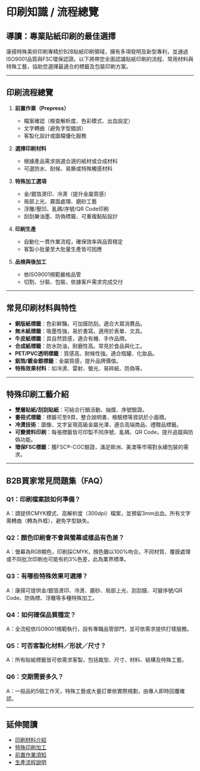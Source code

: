 # 印刷知識 / 流程總覽

## 導讀：專業貼紙印刷的最佳選擇

康揚特殊美術印刷專精於B2B貼紙印刷領域，擁有多項發明及新型專利，並通過ISO9001品質與FSC環保認證。以下將帶您全面認識貼紙印刷的流程、常用材料與特殊工藝，協助您選擇最適合的標籤及包裝印刷方案。

---

## 印刷流程總覽

1. **前置作業（Prepress）**
   - 檔案確認（檢查解析度、色彩模式、出血設定）
   - 文字轉曲（避免字型錯誤）
   - 客製化設計或圖檔優化服務

2. **選擇印刷材料**
   - 根據產品需求挑選合適的紙材或合成材料
   - 可選防水、耐候、易撕或特殊觸感材料

3. **特殊加工選項**
   - 金/銀箔燙印、冷燙（提升金屬質感）
   - 局部上光、霧面處理、磨砂工藝
   - 浮雕/壓凹、亂碼/序號/QR Code印刷
   - 刮刮樂油墨、防偽標籤、可重複黏貼設計

4. **印刷生產**
   - 自動化一貫作業流程，確保效率與品質穩定
   - 客製小批量至大批量生產皆可因應

5. **品檢與後加工**
   - 依ISO9001規範嚴格品管
   - 切割、分裝、包裝，依據客戶需求完成交付

---

## 常見印刷材料與特性

- **銅版紙標籤**：色彩鮮豔，可加膜防刮。適合大眾消費品。
- **無木紙標籤**：吸墨性強，易於書寫。適用於表單、文具。
- **牛皮紙標籤**：具自然質感，適合有機、手作品牌。
- **合成紙標籤**：防水防油，耐磨性高。常見於食品與化工。
- **PET/PVC透明標籤**：質感高、耐候性強。適合瓶罐、化妝品。
- **鋁箔/鍍金銀標籤**：金屬質感，提升品牌價值。
- **特殊效果材料**：如冷燙、雷射、螢光、易碎紙、防偽等。

---

## 特殊印刷工藝介紹

- **雙層貼紙/刮刮貼紙**：可結合行銷活動、抽獎、序號驗證。
- **書冊式標籤**：標籤可至9頁，整合說明書、檢驗標等資訊於小面積。
- **冷燙技術**：圖像、文字呈現高級金屬光澤，適合高端商品、禮贈品標籤。
- **可變資料印刷**：每張標籤皆可印製不同序號、亂碼、QR Code，提升追蹤與防偽功能。
- **環保FSC標籤**：獲FSC®-COC驗證，滿足歐洲、美澳等市場對永續包裝的需求。

---

## B2B買家常見問題集（FAQ）

### Q1：印刷檔案該如何準備？
A：請提供CMYK模式、高解析度（300dpi）檔案，並預留3mm出血。所有文字需轉曲（轉為外框），避免字型缺失。

### Q2：顏色印刷會不會與螢幕或樣品有色差？
A：螢幕為RGB顯色，印刷採CMYK，顏色難以100%吻合。不同材質、覆膜處理或不同批次印刷也可能有約3%色差，此為業界標準。

### Q3：有哪些特殊效果可選擇？
A：康揚可提供金/銀箔燙印、冷燙、磨砂、局部上光、刮刮膜、可變序號/QR Code、防偽標、浮雕等多種特殊加工。

### Q4：如何確保品質穩定？
A：全流程依ISO9001規範執行，設有專職品管部門，並可依需求提供打樣服務。

### Q5：可否客製化材料／形狀／尺寸？
A：所有貼紙標籤皆可依需求客製，包括裁型、尺寸、材料、結構及特殊工藝。

### Q6：交期需要多久？
A：一般品約5個工作天，特殊工藝或大量訂單依實際規劃，由專人即時回覆確認。

---

## 延伸閱讀

- [印刷材料介紹](https://en.kangyang888.com/material-introduction)
- [特殊印刷加工](https://en.kangyang888.com/special-printing)
- [前置作業須知](https://en.kangyang888.com/prepress-information)
- [生產流程說明](https://en.kangyang888.com/production-process)